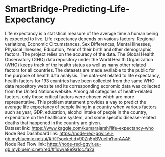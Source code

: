 # SmartBridge-Predicting-Life-Expectancy
Life expectancy is a statistical measure of the average time a human being is expected to live. Life expectancy depends on various factors: Regional variations, Economic Circumstances, Sex Differences, Mental Illnesses, Physical Illnesses, Education, Year of their birth and other demographic factors.  The project relies on the accuracy of the data. The Global Health Observatory (GHO) data repository under the World Health Organization (WHO) keeps track of the health status as well as many other related factors for all countries. The datasets are made available to the public for the purpose of health data analysis. The data-set related to life expectancy, health factors for 193 countries have been collected from the same WHO data repository website and its corresponding economic data was collected from the United Nations website. Among all categories of health-related factors, only those critical factors were chosen which are more representative.  This problem statement provides a way to predict the average life expectancy of people living in a country when various factors such as year, GDP, education, alcohol intake of people in the country, expenditure on the healthcare system, and some specific disease-related deaths that happened in the country are given.  
Dataset link: https://www.kaggle.com/kumarajarshi/life-expectancy-who  
Node Red Dashboard link: https://node-red-gqvir.eu-gb.mybluemix.net/ui/#!/0?socketid=90Zn5pBVueIhYhqrAAAF  
Node Red Flow link: https://node-red-gqvir.eu-gb.mybluemix.net/red/#flow/a8e9a1cc.fa2a
